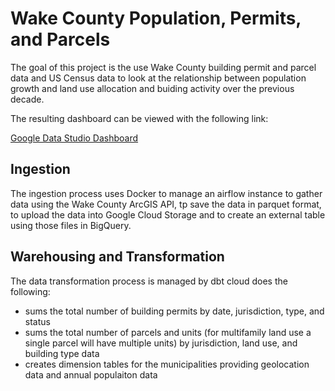 # Wake County Population, Permits, and Parcels

The goal of this project is the use Wake County building permit and parcel data and US Census data to look at the relationship between population growth and
land use allocation and buiding activity over the previous decade.

The resulting dashboard can be viewed with the following link:

[Google Data Studio Dashboard](https://datastudio.google.com/reporting/03d34a26-3d7c-480c-b3b8-73dc1291b180)

## Ingestion
The ingestion process uses Docker to manage an airflow instance to gather data using the Wake County ArcGIS API, tp save the data in parquet format, to upload
the data into Google Cloud Storage and to create an external table using those files in BigQuery.

## Warehousing and Transformation
The data transformation process is managed by dbt cloud does the following: 
- sums the total number of building permits by date, jurisdiction, type, and status
- sums the total number of parcels and units (for multifamily land use a single parcel will have multiple units) by jurisdiction, land use, and building type data
- creates dimension tables for the municipalities providing geolocation data and annual populaiton data
